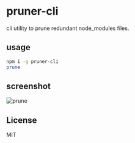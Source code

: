 # pruner-cli

cli utility to prune redundant node_modules files.

## usage

```bash
npm i -g pruner-cli
prune
```

## screenshot

![prune](https://i.imgur.com/kEmAyY1.png)

## License

MIT